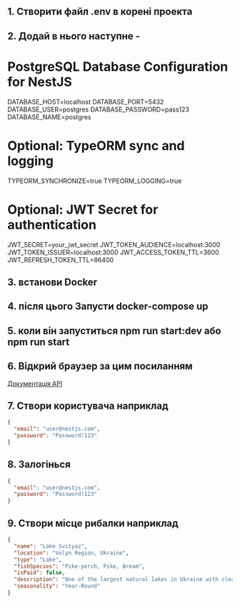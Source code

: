 ## 1. Cтворити файл .env в корені проекта

## 2. Додай в нього наступне -

# PostgreSQL Database Configuration for NestJS

DATABASE_HOST=localhost
DATABASE_PORT=5432
DATABASE_USER=postgres
DATABASE_PASSWORD=pass123
DATABASE_NAME=postgres

# Optional: TypeORM sync and logging

TYPEORM_SYNCHRONIZE=true
TYPEORM_LOGGING=true

# Optional: JWT Secret for authentication

JWT_SECRET=your_jwt_secret
JWT_TOKEN_AUDIENCE=localhost:3000
JWT_TOKEN_ISSUER=localhost:3000
JWT_ACCESS_TOKEN_TTL=3600
JWT_REFRESH_TOKEN_TTL=86400

## 3. встанови Docker

## 4. після цього Запусти docker-compose up

## 5. коли він запуститься npm run start:dev або npm run start

## 6. Відкрий браузер за цим посиланням

[Документація API](http://localhost:3000/api/docs)

## 7. Створи користувача наприклад

```json
{
  "email": "user@nestjs.com",
  "password": "Password!123"
}
```

## 8. Залогінься

```json
{
  "email": "user@nestjs.com",
  "password": "Password!123"
}
```

## 9. Створи місце рибалки наприклад

```json
{
  "name": "Lake Svityaz",
  "location": "Volyn Region, Ukraine",
  "type": "Lake",
  "fishSpecies": "Pike-perch, Pike, Bream",
  "isPaid": false,
  "description": "One of the largest natural lakes in Ukraine with clean water and a rich fish population.",
  "seasonality": "Year-Round"
}
```
